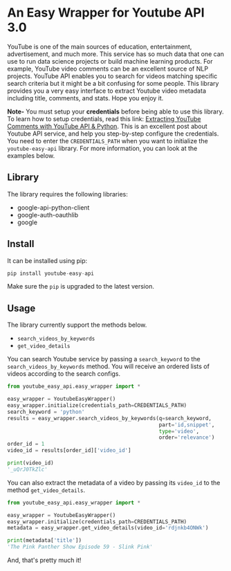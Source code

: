 # An Easy Wrapper for Youtube API 3.0
YouTube is one of the main sources of education, entertainment, advertisement, and much more. This service has so much 
data that one can use to run data science projects or build machine learning products. For example, YouTube video 
comments can be an excellent source of NLP projects. YouTube API enables you to search for videos matching specific 
search criteria but it might be a bit confusing for some people. This library provides you a very easy interface to 
extract Youtube video metadata including title, comments, and stats. Hope you enjoy it. 

**Note-** You must setup your **credentials** before being able to use this library. To learn how to setup credentials,
read this link: [Extracting YouTube Comments with YouTube API & Python](https://python.gotrained.com/youtube-api-extracting-comments/). 
This is an excellent post about Youtube API service, and help you step-by-step configure the credentials. You need to 
enter the `CREDENTIALS_PATH` when you want to initialize the `youtube-easy-api` library. For more information, you can 
look at the examples below.


## Library
The library requires the following libraries:

* google-api-python-client
* google-auth-oauthlib
* google

## Install

It can be installed using pip:
```python
pip install youtube-easy-api
```

Make sure the `pip` is upgraded to the latest version. 

## Usage

The library currently support the methods below.

* `search_videos_by_keywords`
* `get_video_details`

You can search Youtube service by passing a `search_keyword` to the `search_videos_by_keywords` method. You will 
receive an ordered lists of videos according to the search configs.

```python
from youtube_easy_api.easy_wrapper import *

easy_wrapper = YoutubeEasyWrapper()
easy_wrapper.initialize(credentials_path=CREDENTIALS_PATH)
search_keyword = 'python'
results = easy_wrapper.search_videos_by_keywords(q=search_keyword,
                                                 part='id,snippet',
                                                 type='video',
                                                 order='relevance')
order_id = 1
video_id = results[order_id]['video_id']

print(video_id)
'_uQrJ0TkZlc'
```

You can also extract the metadata of a video by passing its `video_id` to the method `get_video_details`. 

```python
from youtube_easy_api.easy_wrapper import *

easy_wrapper = YoutubeEasyWrapper()
easy_wrapper.initialize(credentials_path=CREDENTIALS_PATH)
metadata = easy_wrapper.get_video_details(video_id='rdjnkb4ONWk')

print(metadata['title']) 
'The Pink Panther Show Episode 59 - Slink Pink'
```


And, that's pretty much it!

